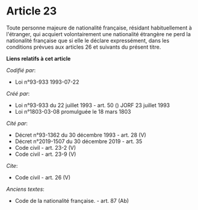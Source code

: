 # Article 23

Toute personne majeure de nationalité française, résidant habituellement à l'étranger, qui acquiert volontairement une
nationalité étrangère ne perd la nationalité française que si elle le déclare expressément, dans les conditions prévues aux
articles 26 et suivants du présent titre.

**Liens relatifs à cet article**

_Codifié par_:

  - Loi n°93-933 1993-07-22

_Créé par_:

  - Loi n°93-933 du 22 juillet 1993 - art. 50 () JORF 23 juillet 1993
  - Loi n°1803-03-08 promulguée le 18 mars 1803

_Cité par_:

  - Décret n°93-1362 du 30 décembre 1993 - art. 28 (V)
  - Décret n°2019-1507 du 30 décembre 2019 - art. 35
  - Code civil - art. 23-2 (V)
  - Code civil - art. 23-9 (V)

_Cite_:

  - Code civil - art. 26 (V)

_Anciens textes_:

  - Code de la nationalité française. - art. 87 (Ab)
